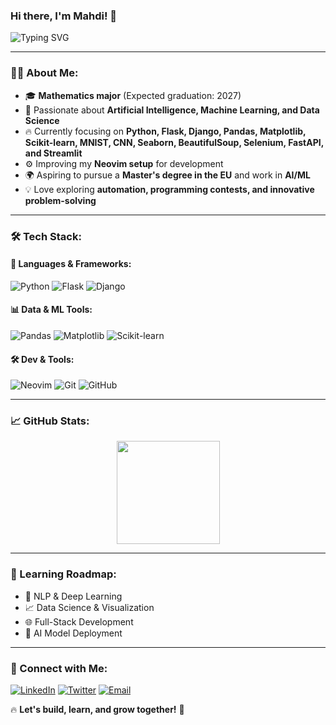 ### Hi there, I'm Mahdi! 👋

![Typing SVG](https://readme-typing-svg.herokuapp.com?font=Fira+Code&size=20&pause=1000&color=F77F00&width=600&lines=Mathematics+Student+%7C+Aspiring+AI+Engineer;Python+Enthusiast+%7C+Open+Source+Learner;Building+Projects+%7C+Exploring+Machine+Learning)

---

### 🧑‍💻 About Me:
- 🎓 **Mathematics major** (Expected graduation: 2027)
- 🚀 Passionate about **Artificial Intelligence, Machine Learning, and Data Science**
- 🔥 Currently focusing on **Python, Flask, Django, Pandas, Matplotlib, Scikit-learn, MNIST, CNN, Seaborn, BeautifulSoup, Selenium, FastAPI, and Streamlit**
- ⚙️ Improving my **Neovim setup** for development
- 🌍 Aspiring to pursue a **Master's degree in the EU** and work in **AI/ML**
- 💡 Love exploring **automation, programming contests, and innovative problem-solving**

---

### 🛠️ Tech Stack:

#### 🚀 Languages & Frameworks:
![Python](https://img.shields.io/badge/Python-3776AB?style=for-the-badge&logo=python&logoColor=white)
![Flask](https://img.shields.io/badge/Flask-000000?style=for-the-badge&logo=flask&logoColor=white)
![Django](https://img.shields.io/badge/Django-092E20?style=for-the-badge&logo=django&logoColor=white)

#### 📊 Data & ML Tools:
![Pandas](https://img.shields.io/badge/Pandas-150458?style=for-the-badge&logo=pandas&logoColor=white)
![Matplotlib](https://img.shields.io/badge/Matplotlib-11557C?style=for-the-badge&logo=matplotlib&logoColor=white)
![Scikit-learn](https://img.shields.io/badge/Scikit--learn-F7931E?style=for-the-badge&logo=scikit-learn&logoColor=white)

#### 🛠️ Dev & Tools:
![Neovim](https://img.shields.io/badge/Neovim-57A143?style=for-the-badge&logo=neovim&logoColor=white)
![Git](https://img.shields.io/badge/Git-F05032?style=for-the-badge&logo=git&logoColor=white)
![GitHub](https://img.shields.io/badge/GitHub-181717?style=for-the-badge&logo=github&logoColor=white)

---

### 📈 GitHub Stats:
<p align="center">
  <img src="https://github-readme-stats.vercel.app/api?username=mahdihasan7&show_icons=true&theme=github_dark&hide_border=true" height="165px" />
</p>

---

### 🌱 Learning Roadmap:
- 🧠 NLP & Deep Learning
- 📈 Data Science & Visualization
- 🌐 Full-Stack Development
- 🚀 AI Model Deployment

---

### 🤝 Connect with Me:
[![LinkedIn](https://img.shields.io/badge/LinkedIn-0077B5?style=for-the-badge&logo=linkedin&logoColor=white)](https://www.linkedin.com/in/mahdihasan7/)
[![Twitter](https://img.shields.io/badge/Twitter-1DA1F2?style=for-the-badge&logo=twitter&logoColor=white)](https://x.com/Mahdi_7Hasan)
[![Email](https://img.shields.io/badge/Email-D14836?style=for-the-badge&logo=gmail&logoColor=white)](mailto:mahdihasan71999@gmail.com)

🔥 **Let's build, learn, and grow together!** 🚀

